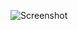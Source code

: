 ![Screenshot](https://raw.githubusercontent.com/Cryakl/Ultimate-RAT-Collection/refs/heads/main/DarkComet/DarkComet-RAT%20v4.2F%20FWB/Screenshot.png)
